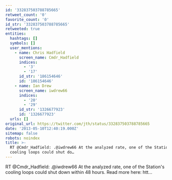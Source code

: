 ```yaml
---
id: '332837503788785665'
retweet_count: '0'
favorite_count: '0'
id_str: '332837503788785665'
retweeted: true
entities:
  hashtags: []
  symbols: []
  user_mentions:
    - name: Chris Hadfield
      screen_name: Cmdr_Hadfield
      indices:
        - '3'
        - '17'
      id_str: '186154646'
      id: '186154646'
    - name: Ian Drew
      screen_name: iwdrew66
      indices:
        - '20'
        - '29'
      id_str: '1326677923'
      id: '1326677923'
  urls: []
original_url: https://twitter.com/jth/status/332837503788785665
date: '2013-05-10T12:40:19.000Z'
sitemap: false
robots: noindex
title: >-
  RT @Cmdr_Hadfield: .@iwdrew66 At the analyzed rate, one of the Station's
  cooling loops could shut do…
---
```


RT @Cmdr_Hadfield: .@iwdrew66 At the analyzed rate, one of the Station's cooling loops could shut down within 48 hours. Read more here: htt…
